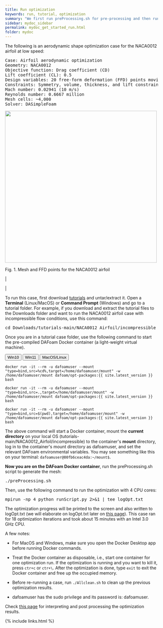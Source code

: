 ```yaml
---
title: Run optimization
keywords: run, tutorial, optimization
summary: "We first run preProcessing.sh for pre-processing and then run runScript.py for optimization."
sidebar: mydoc_sidebar
permalink: mydoc_get_started_run.html
folder: mydoc
---
```


The following is an aerodynamic shape optimization case for the NACA0012 airfoil at low speed:

<pre>
Case: Airfoil aerodynamic optimization 
Geometry: NACA0012
Objective function: Drag coefficient (CD)
Lift coefficient (CL): 0.5
Design variables: 20 free-form deformation (FFD) points moving in the y direction, one angle of attack
Constraints: Symmetry, volume, thickness, and lift constraints (total number: 34)
Mach number: 0.02941 (10 m/s)
Reynolds number: 0.6667 million
Mesh cells: ~4,000
Solver: DASimpleFoam
</pre>

<img src="{{ site.url }}{{ site.baseurl }}/images/tutorials/NACA0012_FFD.png" width="500" />

Fig. 1. Mesh and FFD points for the NACA0012 airfoil

|

|

To run this case, first download [tutorials](https://github.com/DAFoam/tutorials/archive/main.tar.gz) and untar/extract it. Open a **Terminal** (Linux/MacOS) or **Command Prompt** (Windows) and go to a tutorial folder. For example, if you download and extract the tutorial files to the Downloads folder and want to run the NACA0012 airfoil case with incompressible flow conditions, use this command:

<pre>
cd Downloads/tutorials-main/NACA0012_Airfoil/incompressible
</pre>

Once you are in a tutorial case folder, use the following command to start the pre-compiled DAFoam Docker container (a light-weight virtual machine).

<div class="tab-container" data-tab-group="platform">
<div class="tab-buttons">
<button class="tab-button">Win10</button>
<button class="tab-button">Win11</button>
<button class="tab-button">MacOS/Linux</button>
</div>
<div class="tab-content">
<pre><code>docker run -it --rm -u dafoamuser --mount "type=bind,src=%cd%,target=/home/dafoamuser/mount" -w /home/dafoamuser/mount dafoam/opt-packages:{{ site.latest_version }} bash</code></pre>
</div>
<div class="tab-content">
<pre><code>docker run -it --rm -u dafoamuser --mount "type=bind,src=.,target=/home/dafoamuser/mount" -w /home/dafoamuser/mount dafoam/opt-packages:{{ site.latest_version }} bash</code></pre>
</div>
<div class="tab-content">
<pre><code>docker run -it --rm -u dafoamuser --mount "type=bind,src=$(pwd),target=/home/dafoamuser/mount" -w /home/dafoamuser/mount dafoam/opt-packages:{{ site.latest_version }} bash</code></pre>
</div>
</div>

The above command will start a Docker container, mount the **current directory** on your local OS (tutorials-main/NACA0012_Airfoil/incompressible) to the container's **mount** directory, log in to the container's mount directory as dafoamuser, and set the relevant DAFoam environmental variables. You may see something like this on your terminal: `dafoamuser@00fb6ceac4da:~/mount$`. 

**Now you are on the DAFoam Docker container**, run the preProcessing.sh script to generate the mesh:

<pre>
./preProcessing.sh
</pre>

Then, use the following command to run the optimization with 4 CPU cores:

<pre>
mpirun -np 4 python runScript.py 2>&1 | tee logOpt.txt
</pre>

The optimization progress will be printed to the screen and also written to logOpt.txt (we will elaborate on logOpt.txt later on [this page](mydoc_get_started_runscript.html)). This case ran for 18 optimization iterations and took about 15 minutes with an Intel 3.0 GHz CPU.

A few notes:

- For MacOS and Windows, make sure you open the Docker Desktop app before running Docker commands.

- Treat the Docker container as disposable, i.e., start one container for one optimization run. If the optimization is running and you want to kill it, press `ctr+c` or `ctr+\`. After the optimization is done, type `exit` to exit the Docker container and free up the occupied memory.

- Before re-running a case, run `./Allclean.sh` to clean up the previous optimization results.

- dafoamuser has the sudo privilege and its password is: dafoamuser.

Check [this page](mydoc_get_started_post_processing.html) for interpreting and post processing the optimization results.

{% include links.html %}
